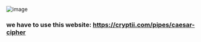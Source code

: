 ![image](https://github.com/user-attachments/assets/95f46f5e-1f06-4e50-b231-59fa78dc64d9)

### we have to use this website: https://cryptii.com/pipes/caesar-cipher
